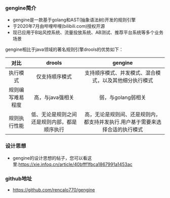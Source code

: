 ### gengine简介
- gengine是一款基于golang和AST(抽象语法树)开发的规则引擎
- 于2020年7月由哔哩哔哩(bilibili.com)授权开源
- 现已应用于B站风控系统、流量投放系统、AB测试、推荐平台系统等多个业务场景

gengine相比于java领域的著名规则引擎drools的优势如下：

| 对比 | drools |  gengine | 
| :--------: | :--------: | :--------------------: |
| 执行模式 | 仅支持顺序模式 | 支持顺序模式、并发模式、混合模式，以及其他细分执行模式 | 
| 规则编写难易程度 | 高，与java强相关 | 弱，与golang弱相关 | 
| 规则执行性能 | 低、无论是规则之间还是规则内部，都是顺序执行 | 高，无论是规则间、还是规则内，都支持并发执行.用户基于需要来选择合适的执行模式 | 

### 设计思想
- gengine的设计思想的帖子，您可以看这里:https://xie.infoq.cn/article/40bfff1fbca1867991a1453ac

### github地址
- https://github.com/rencalo770/gengine
